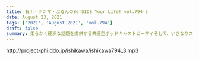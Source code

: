```yaml
---
title: 石川・ホンマ・ぶるんのBe-SIDE Your Life! vol.794-3
date: August 23, 2021
tags: ['2021', 'August 2021', 'vol.794']
draft: false
summary: 柔らかく硬派な話題を提供する共感型ポッドキャストビーサイそして、いきなりスカイプ！
---
```


http://project-phi.ddo.jp/ishikawa/ishikawa794_3.mp3
